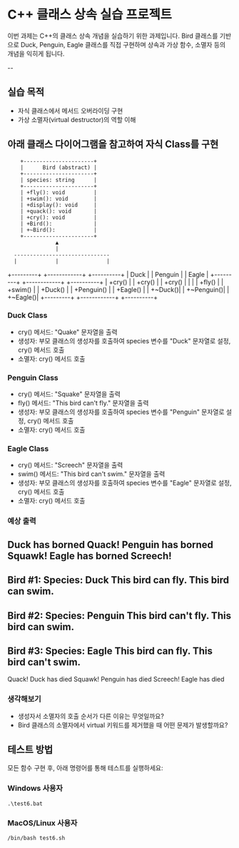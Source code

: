  # C++ 클래스 상속 실습 프로젝트

 이번 과제는 C++의 클래스 상속 개념을 실습하기 위한 과제입니다.
 Bird 클래스를 기반으로 Duck, Penguin, Eagle 클래스를 직접 구현하며 상속과 가상 함수, 소멸자 등의 개념을 익히게 됩니다.

 --

 ## 실습 목적

- 자식 클래스에서 메서드 오버라이딩 구현
- 가상 소멸자(virtual destructor)의 역할 이해


## 아래 클래스 다이어그램을 참고하여 자식 Class를 구현
        
        +----------------------+
        |      Bird (abstract) |
        +----------------------+
        | species: string      |
        +----------------------+
        | +fly(): void         |
        | +swim(): void        |
        | +display(): void     |
        | +quack(): void       |
        | +cry(): void         |
        | +Bird():             |
        | +~Bird():            |
        +----------------------+
                   ▲
                   |
      ------------------------------
      |            |               |
+---------+  +------------+  +----------+
| Duck    |  | Penguin    |  | Eagle    |
+---------+  +------------+  +----------+
| +cry()  |  | +cry()     |  | +cry()   |
|         |  | +fly()     |  | +swim()  |
| +Duck() |  | +Penguin() |  | +Eagle() |
| +~Duck()|  | +~Penguin()|  | +~Eagle()|
+---------+  +------------+  +----------+

### Duck Class

- cry() 메서드: "Quake" 문자열을 출력
- 생성자: 부모 클래스의 생성자를 호출하여 species 변수를 "Duck" 문자열로 설정, cry() 메서드 호출
- 소멸자: cry() 메서드 호출

### Penguin Class
- cry() 메서드: "Squake" 문자열을 출력
- fly() 메서드: "This bird can't fly." 문자열을 출력
- 생성자: 부모 클래스의 생성자를 호출하여 species 변수를 "Penguin" 문자열로 설정, cry() 메서드 호출
- 소멸자: cry() 메서드 호출

### Eagle Class

- cry() 메서드: "Screech" 문자열을 출력
- swim() 메서드: "This bird can't swim." 문자열을 출력
- 생성자: 부모 클래스의 생성자를 호출하여 species 변수를 "Eagle" 문자열로 설정, cry() 메서드 호출
- 소멸자: cry() 메서드 호출


### 예상 출력

Duck has borned
Quack!
Penguin has borned
Squawk!
Eagle has borned
Screech!
----------------------
Bird #1:
Species: Duck
This bird can fly.
This bird can swim.
----------------------
Bird #2:
Species: Penguin
This bird can't fly.
This bird can swim.
----------------------
Bird #3:
Species: Eagle
This bird can fly.
This bird can't swim.
----------------------
Quack!
Duck has died
Squawk!
Penguin has died
Screech!
Eagle has died


### 생각해보기
- 생성자서 소멸자의 호출 순서가 다른 이유는 무엇일까요?
- Bird 클래스의 소멸자에서 virtual 키워드를 제거했을 때 어떤 문제가 발생할까요?


## 테스트 방법

모든 함수 구현 후, 아래 명령어를 통해 테스트를 실행하세요:

### Windows 사용자
```
.\test6.bat
```

### MacOS/Linux 사용자
```bash
/bin/bash test6.sh
```
